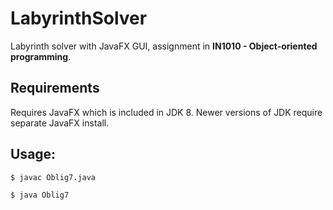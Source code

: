 # LabyrinthSolver
Labyrinth solver with JavaFX GUI, assignment in **IN1010 - Object-oriented programming**.

## Requirements
Requires JavaFX which is included in JDK 8. Newer versions of JDK require separate JavaFX install.

## Usage:
```bash
$ javac Oblig7.java

$ java Oblig7
```

